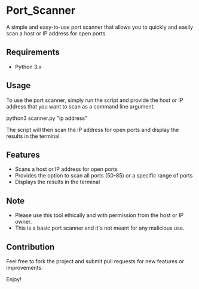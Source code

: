 # Port_Scanner

A simple and easy-to-use port scanner that allows you to quickly and easily scan a host or IP address for open ports.

## Requirements

- Python 3.x

## Usage

To use the port scanner, simply run the script and provide the host or IP address that you want to scan as a command line argument.

python3 scanner.py "ip address"

The script will then scan the IP address for open ports and display the results in the terminal.

## Features

- Scans a host or IP address for open ports
- Provides the option to scan all ports (50-85) or a specific range of ports
- Displays the results in the terminal


## Note

- Please use this tool ethically and with permission from the host or IP owner. 
- This is a basic port scanner and it's not meant for any malicious use.

## Contribution

Feel free to fork the project and submit pull requests for new features or improvements.

Enjoy!
